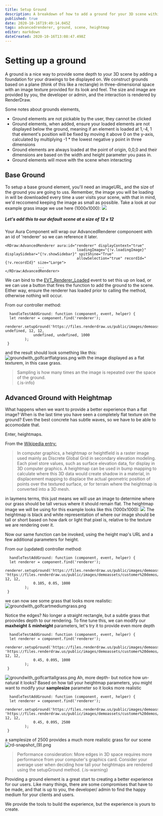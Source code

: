 ```yaml
---
title: Setup Ground
description: A breakdown of how to add a ground for your 3D scene within Salesforce
published: true
date: 2020-10-16T19:49:14.045Z
tags: advancedrenderer, ground, scene, heightmap
editor: markdown
dateCreated: 2020-10-16T13:08:47.498Z
---
```


# Setting up a ground
A ground is a nice way to provide some depth to your 3D scene by adding a foundation for your drawings to be displayed on. We construct grounds based on a plane (think of this like a rectangle) in three-dimensional space with an image texture provided for its look and feel. The size and image are provided by you, the developer or admin, and the interaction is rendered by RenderDraw. 

Some notes about grounds elements,
- Ground elements are not pickable by the user, they cannot be clicked
- Ground elements, when added, ensure your loaded elements are not displayed below the ground, meaning if an element is loaded at 1,-4, 1 that element's position will be fixed by moving it above 0 on the y-axis, calculated by multiplying -1 * the lowest negative y point in three dimensions
- Ground elements are always loaded at the point of origin, 0,0,0 and their dimensions are based on the width and height parameter you pass in. 
- Ground elements will move with the scene when interacting
## Base Ground
To setup a base ground element, you'll need an imageURL, and the size of the ground you are going to uss. Remember, the image you will be loading in will be downloaded every time a user visits your scene, with that in mind, we'd reccomend keeping the image as small as possible. Take a look at our example grass image we use here (1000x1000):
<img src="https://files.renderdraw.us/public/images/demoassets/customer%20demos/clubcar/Grass_001_COLOR2.jpg" />

##### Let's add this to our default scene at a size of 12 x 12
Your Aura Component will wrap our AdvancedRenderer componoent with an id of 'renderer' so we can reference it later.
```
<RDraw:AdvancedRenderer aura:id="renderer" displayContext="true"
                                 loadingImage="{!v.loadingImage}" displaySidebar="{!v.showSidebar}" spitShine="True"
                                 allowSelection="true" recordId="{!v.recordId}" size="Large">
               ...                                                   
</RDraw:AdvancedRenderer>
```

We can bind to the [EVT_Renderer_Loaded](/events/EVT_Renderer_Loaded) event to set this up on load, or we can use a button that fires the function to add the ground to the scene. Either way, ensure the renderer has loaded prior to calling the method, otherwise nothing will occur. 

From our controller method:
```
  handleTestAddGround: function (component, event, helper) {
  let renderer = component.find('renderer');
  renderer.setupGround('https://files.renderdraw.us/public/images/demoassets/customer%20demos/clubcar/Grass_001_COLOR2.jpg', undefined, 12, 12,
             undefined, undefined, 1000
         );
 }
```

and the result should look something like this:
![groundwith_golfcartflatgrass.png](/groundwith_golfcartflatgrass.png)
with the image displayed as a flat texturem, in this case grass. 

> Sampling is how many times an the image is repeated over the space of the ground.  
{.is-info}

## Advanced Ground with Heightmap

What happens when we want to provide a better experience than a flat image? When is the last time you have seen a completely flat texture on the ground? Even the best concrete has subtle waves, so we have to be able to accomodate that.

Enter, heightmaps. 

From the <a href="https://en.wikipedia.org/wiki/Heightmap">Wikipedia entry:</a>
> In computer graphics, a heightmap or heightfield is a raster image used mainly as Discrete Global Grid in secondary elevation modeling. Each pixel store values, such as surface elevation data, for display in 3D computer graphics. A heightmap can be used in bump mapping to calculate where this 3D data would create shadow in a material, in displacement mapping to displace the actual geometric position of points over the textured surface, or for terrain where the heightmap is converted into a 3D mesh.

in laymens terms, this just means we will use an image to determine where our grass should be tall versus where it should remain flat. The heightmap image we will be using for this example looks like this (1000x1000): 
<img src="https://files.renderdraw.us/public/images/demoassets/customer%20demos/clubcar/Grass_001_ROUGH.jpg" />
The heightmap is black and white representation of where our image should be tall or short based on how dark or light that pixel is, relative to the texture we are rendering over it. 

Now our same function can be invoked, using the height map's URL and a few additional parameters for height. 

From our (updated) controller method:
```
  handleTestAddGround: function (component, event, helper) {
  let renderer = component.find('renderer');
  renderer.setupGround('https://files.renderdraw.us/public/images/demoassets/customer%20demos/clubcar/Grass_001_COLOR2.jpg', 'https://files.renderdraw.us/public/images/demoassets/customer%20demos/clubcar/Grass_001_ROUGH.jpg', 12, 12,
             0.105, 0.05, 1000
         );
 }
```
we can now see some grass that looks more realistic:
![groundwith_golfcartmediumgrass.png](/groundwith_golfcartmediumgrass.png)

Notice the edges? No longer a straight rectangle, but a subtle grass that proovides depth to our rendering. To fine tune this, we can modify our **maxheight** & **minheight** parameters, let's try it to provide even more depth
```
  handleTestAddGround: function (component, event, helper) {
  let renderer = component.find('renderer');
  renderer.setupGround('https://files.renderdraw.us/public/images/demoassets/customer%20demos/clubcar/Grass_001_COLOR2.jpg', 'https://files.renderdraw.us/public/images/demoassets/customer%20demos/clubcar/Grass_001_ROUGH.jpg', 12, 12,
             0.45, 0.095, 1000
         );
 }
```
![groundwith_golfcarttallgrass.png](/groundwith_golfcarttallgrass.png)
Ah, more depth- but notice how un-natural it looks? Based on how tall your heightmap parameters, you might want to modify your **samplesize** parameter so it looks more realistic

```
  handleTestAddGround: function (component, event, helper) {
  let renderer = component.find('renderer');
  renderer.setupGround('https://files.renderdraw.us/public/images/demoassets/customer%20demos/clubcar/Grass_001_COLOR2.jpg', 'https://files.renderdraw.us/public/images/demoassets/customer%20demos/clubcar/Grass_001_ROUGH.jpg', 12, 12,
             0.45, 0.095, 2500
         );
 }
```
a samplesize of 2500 provides a much more realistic grass for our scene
![rd-snapshot_(9).png](/rd-snapshot_(9).png)
> Performance consideration:
More edges in 3D space requires more performance from your computer's graphics card. Consider your average user when deciding how tall your heightmaps are rendered using the setupGround method.
{.is-warning}

Providing a ground element is a great start to creating a better experience for our users. Like many things, there are some compromises that have to be made, and that is up to you, the developer/ admin to find the happy medium for your clients and users.

We provide the tools to build the experience, but the experience is yours to create. 


